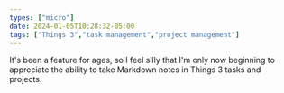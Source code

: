 ```yaml
---
types: ["micro"]
date: 2024-01-05T10:28:32-05:00
tags: ["Things 3","task management","project management"]
---
```

It's been a feature for ages, so I feel silly that I'm only now beginning to appreciate the ability to take Markdown notes in Things 3 tasks and projects.
